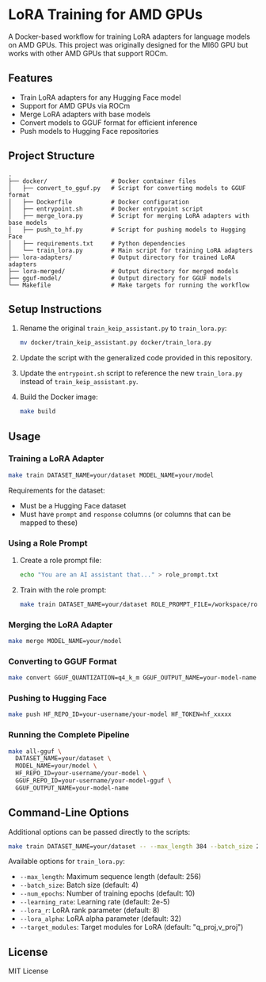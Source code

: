# LoRA Training for AMD GPUs

A Docker-based workflow for training LoRA adapters for language models on AMD GPUs. This project was originally designed
for the MI60 GPU but works with other AMD GPUs that support ROCm.

## Features

- Train LoRA adapters for any Hugging Face model
- Support for AMD GPUs via ROCm
- Merge LoRA adapters with base models
- Convert models to GGUF format for efficient inference
- Push models to Hugging Face repositories

## Project Structure

```
.
├── docker/                  # Docker container files
│   ├── convert_to_gguf.py   # Script for converting models to GGUF format
│   ├── Dockerfile           # Docker configuration
│   ├── entrypoint.sh        # Docker entrypoint script
│   ├── merge_lora.py        # Script for merging LoRA adapters with base models
│   ├── push_to_hf.py        # Script for pushing models to Hugging Face
│   ├── requirements.txt     # Python dependencies
│   └── train_lora.py        # Main script for training LoRA adapters
├── lora-adapters/           # Output directory for trained LoRA adapters
├── lora-merged/             # Output directory for merged models
├── gguf-model/              # Output directory for GGUF models
└── Makefile                 # Make targets for running the workflow
```

## Setup Instructions

1. Rename the original `train_keip_assistant.py` to `train_lora.py`:
   ```bash
   mv docker/train_keip_assistant.py docker/train_lora.py
   ```

2. Update the script with the generalized code provided in this repository.

3. Update the `entrypoint.sh` script to reference the new `train_lora.py` instead of `train_keip_assistant.py`.

4. Build the Docker image:
   ```bash
   make build
   ```

## Usage

### Training a LoRA Adapter

```bash
make train DATASET_NAME=your/dataset MODEL_NAME=your/model
```

Requirements for the dataset:
- Must be a Hugging Face dataset
- Must have `prompt` and `response` columns (or columns that can be mapped to these)

### Using a Role Prompt

1. Create a role prompt file:
   ```bash
   echo "You are an AI assistant that..." > role_prompt.txt
   ```

2. Train with the role prompt:
   ```bash
   make train DATASET_NAME=your/dataset ROLE_PROMPT_FILE=/workspace/role_prompt.txt
   ```

### Merging the LoRA Adapter

```bash
make merge MODEL_NAME=your/model
```

### Converting to GGUF Format

```bash
make convert GGUF_QUANTIZATION=q4_k_m GGUF_OUTPUT_NAME=your-model-name
```

### Pushing to Hugging Face

```bash
make push HF_REPO_ID=your-username/your-model HF_TOKEN=hf_xxxxx
```

### Running the Complete Pipeline

```bash
make all-gguf \
  DATASET_NAME=your/dataset \
  MODEL_NAME=your/model \
  HF_REPO_ID=your-username/your-model \
  GGUF_REPO_ID=your-username/your-model-gguf \
  GGUF_OUTPUT_NAME=your-model-name
```

## Command-Line Options

Additional options can be passed directly to the scripts:

```bash
make train DATASET_NAME=your/dataset -- --max_length 384 --batch_size 2 --num_epochs 5
```

Available options for `train_lora.py`:
- `--max_length`: Maximum sequence length (default: 256)
- `--batch_size`: Batch size (default: 4)
- `--num_epochs`: Number of training epochs (default: 10)
- `--learning_rate`: Learning rate (default: 2e-5)
- `--lora_r`: LoRA rank parameter (default: 8)
- `--lora_alpha`: LoRA alpha parameter (default: 32)
- `--target_modules`: Target modules for LoRA (default: "q_proj,v_proj")

## License

MIT License
